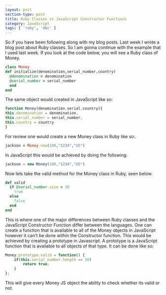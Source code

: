```yaml
---
layout: post
section-type: post
title: Ruby Classes vs JavaScript Constructor Functions
category: JavaScript
tags: [ 'ruby', 'dbc' ]
---
```

So if you have been following along with my blog posts. Last week I wrote a blog post about Ruby classes. So I am gonna continue with the example that I used last week. If you look at the code below, you will see a Ruby class of Money.

```ruby
class Money
def initialize(denomination,serial_number,country)
  @denomination = denomination
  @serial_number = serial_number
  end
end
```

The same object would created in JavaScript like so:


```js
function Money(denomination,serial,country){
this.denomination = denomination,
this.serial_number = serial_number,
this.country = country
}
```

For review one would create a new Money class in Ruby like so:.

 ```ruby
jackson = Money.new(100,"1234","US")
```
In JavaScript this would be achieved by doing the following:

```js
jackson = new Money(100,"1234","US")
```
Now lets take the valid method for the Money class in Ruby, seen below.

```ruby
def valid
  if @serial_number.size = 10
    true
  else
    false
  end
end
```

This is where one of the major differences between Ruby classes and the JavaScript Constructor Function differ between the languages. One can create a function that is available to all of the Money objects in JavaScript however it can't be done within the Constructor function. This would be achieved by creating a prototype in Javascript. A prototype is a JavaScript function that is available to all objects of that type. It can be done like so:

```js
Money.prototype.valid = function() {
    if(this.serial_number.length == 10)
        return true;
    }
};
```

This will give every Money JS object the ability to check whether its valid or not.
